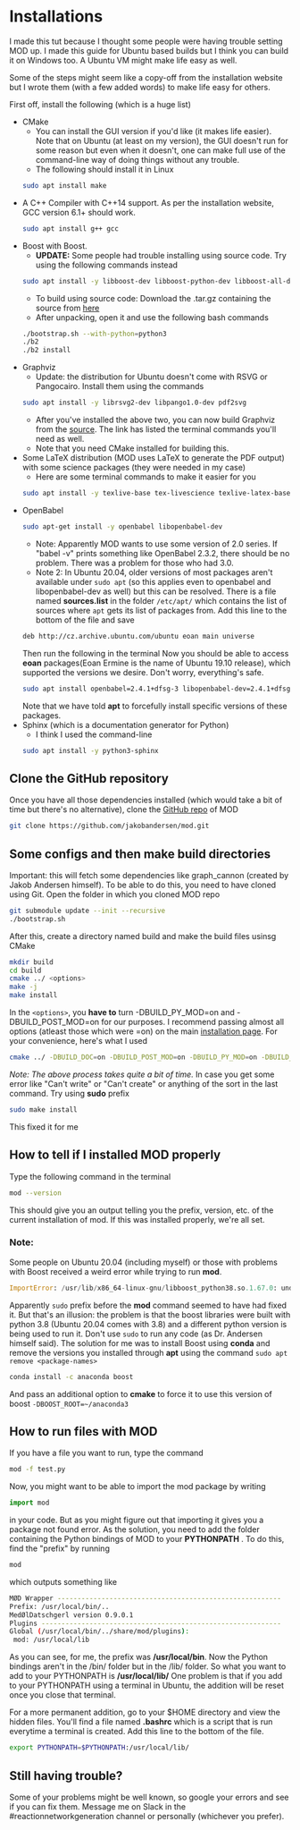 # Installations
I made this tut because I thought some people were having trouble setting MOD up. I made this guide for Ubuntu based builds but I think you can build it on Windows too. A Ubuntu VM might make life easy as well.

Some of the steps might seem like a copy-off from the installation website but I wrote them (with a few added words) to make life easy for others.

First off, install the following (which is a huge list)
* CMake
    * You can install the GUI version if you'd like (it makes life easier). Note that on Ubuntu (at least on my version), the GUI doesn't run for some reason but even when it doesn't, one can make full use of the command-line way of doing things without any trouble.
    * The following should install it in Linux
    ```bash
    sudo apt install make
    ```
* A C++ Compiler with C++14 support. As per the installation website, GCC version 6.1+ should work.
    ```bash
    sudo apt install g++ gcc
    ```
* Boost with Boost.
    * **UPDATE:** Some people had trouble installing using source code. Try using the following commands instead
    ```bash
    sudo apt install -y libboost-dev libboost-python-dev libboost-all-dev
    ```
    * To build using source code: Download the .tar.gz containing the source from [here](https://www.boost.org/)
    * After unpacking, open it and use the following bash commands
    ```bash
    ./bootstrap.sh --with-python=python3
    ./b2
    ./b2 install
    ```
* Graphviz
    * Update: the distribution for Ubuntu doesn't come with RSVG or Pangocairo. Install them using the commands
    ```bash
    sudo apt install -y librsvg2-dev libpango1.0-dev pdf2svg
    ```
    * After you've installed the above two, you can now build Graphviz from the [source](https://graphviz.gitlab.io/_pages/Download/Download_source.html). The link has listed the terminal commands you'll need as well.
    * Note that you need CMake installed for building this.
* Some LaTeX distribution (MOD uses LaTeX to generate the PDF output) with some science packages (they were needed in my case)
    * Here are some terminal commands to make it easier for you
    ```bash
    sudo apt install -y texlive-base tex-livescience texlive-latex-base texlive-latex-extra
    ```
* OpenBabel
    ```bash
    sudo apt-get install -y openbabel libopenbabel-dev
    ```
    * Note: Apparently MOD wants to use some version of 2.0 series. If "babel -v" prints something like OpenBabel 2.3.2, there should be no problem. There was a problem for those who had 3.0.
    * Note 2: In Ubuntu 20.04, older versions of most packages aren't available under ```sudo apt``` (so this applies even to openbabel and libopenbabel-dev as well) but this can be resolved. There is a file named **sources.list** in the folder ```/etc/apt/``` which contains the list of sources where ```apt``` gets its list of packages from. Add this line to the bottom of the file and save
    ```bash
    deb http://cz.archive.ubuntu.com/ubuntu eoan main universe
    ```
    Then run the following in the terminal
    Now you should be able to access **eoan** packages(Eoan Ermine is the name of Ubuntu 19.10 release), which supported the versions we desire. Don't worry, everything's safe.
    ```bash
    sudo apt install openbabel=2.4.1+dfsg-3 libopenbabel-dev=2.4.1+dfsg-3
    ```
    Note that we have told **apt** to forcefully install specific versions of these packages.
* Sphinx (which is a documentation generator for Python)
    * I think I used the command-line
    ```bash
    sudo apt install -y python3-sphinx
    ```

## Clone the GitHub repository
Once you have all those dependencies installed (which would take a bit of time but there's no alternative), clone the [GitHub repo](https://github.com/jakobandersen/mod) of MOD

```bash
git clone https://github.com/jakobandersen/mod.git
```
## Some configs and then make build directories
Important: this will fetch some dependencies like graph_cannon (created by Jakob Andersen himself). To be able to do this, you need to have cloned using Git. Open the folder in which you cloned MOD repo 
```bash
git submodule update --init --recursive
./bootstrap.sh
```

After this, create a directory named build and make the build files usinsg CMake
```bash
mkdir build
cd build
cmake ../ <options>
make -j 
make install
```
In the ```<options>```, you **have to** turn -DBUILD_PY_MOD=on and -DBUILD_POST_MOD=on for our purposes. I recommend passing almost all options (atleast those which were =on) on the main [installation page](http://jakobandersen.github.io/mod/installation.html). For your convenience, here's what I used

```bash
cmake ../ -DBUILD_DOC=on -DBUILD_POST_MOD=on -DBUILD_PY_MOD=on -DBUILD_TESTING_SANITIZERS=on -DENABLE_SYMBOL_HIDING=on -DENABLE_DEP_SYMBOL_HIDING=on -DENABLE_IPO=on -DUSE_NESTED_GRAPH_CANON=on -DWITH_OPENBABEL=on
```

*Note: The above process takes quite a bit of time.*
In case you get some error like "Can't write" or "Can't create" or anything of the sort in the last command. Try using **sudo** prefix

```bash
sudo make install
```
This fixed it for me
## How to tell if I installed MOD properly
Type the following command in the terminal
```bash
mod --version
```
This should give you an output telling you the prefix, version, etc. of the current installation of mod. If this was installed properly, we're all set.
### **Note**:
Some people on Ubuntu 20.04 (including myself) or those with problems with Boost received a weird error while trying to run **mod**.
```python
ImportError: /usr/lib/x86_64-linux-gnu/libboost_python38.so.1.67.0: undefined symbol: _Py_tracemalloc_config
```
Apparently ```sudo``` prefix before the **mod** command seemed to have had fixed it. But that's an illusion: the problem is that the boost libraries were built with python 3.8 (Ubuntu 20.04 comes with 3.8) and a different python version is being used to run it. Don't use ```sudo``` to run any code (as Dr. Andersen himself said). The solution for me was to install Boost using **conda** and remove the versions you installed through **apt** using the command ```sudo apt remove <package-names>```

```bash
conda install -c anaconda boost
```
And pass an additional option to **cmake** to force it to use this version of boost ```-DBOOST_ROOT=~/anaconda3```

## How to run files with MOD
If you have a file you want to run, type the command
```bash
mod -f test.py 
```

Now, you might want to be able to import the mod package by writing
```python
import mod
```
in your code. But as you might figure out that importing it gives you a package not found error. As the solution, you need to add the folder containing the Python bindings of MOD to your **PYTHONPATH**
. To do this, find the "prefix" by running 
```bash
mod
```
which outputs something like
```bash
MØD Wrapper --------------------------------------------------------
Prefix: /usr/local/bin/..
MedØlDatschgerl version 0.9.0.1
Plugins ------------------------------------------------------------
Global (/usr/local/bin/../share/mod/plugins):
 mod: /usr/local/lib
```
As you can see, for me, the prefix was **/usr/local/bin**. Now the Python bindings aren't in the /bin/ folder but in the /lib/ folder.
So what you want to add to your PYTHONPATH is **/usr/local/lib/**
One problem is that if you add to your PYTHONPATH using a terminal in Ubuntu, the addition will be reset once you close that terminal.

For a more permanent addition, go to your $HOME directory and view the hidden files. You'll find a file named **.bashrc** which is a script that is run everytime a terminal is created. Add this line to the bottom of the file.
```bash
export PYTHONPATH=$PYTHONPATH:/usr/local/lib/
```
## Still having trouble?
Some of your problems might be well known, so google your errors and see if you can fix them. Message me on Slack in the #reactionnetworkgeneration channel or personally (whichever you prefer).